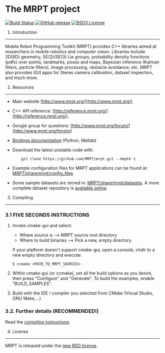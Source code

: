 The MRPT project 
====================================================

[![Build Status](https://travis-ci.org/MRPT/mrpt.png?branch=master)](https://travis-ci.org/MRPT/mrpt)
[![GitHub release](https://img.shields.io/github/release/MRPT/mrpt.svg)](https://github.com/MRPT/mrpt/releases)
[![BSD3 License](http://img.shields.io/badge/license-BSD3-brightgreen.svg)](https://github.com/MRPT/mrpt/blob/master/doc/LICENSE.txt) 

1. Introduction
------------------------------------------------------------------------------

Mobile Robot Programming Toolkit (MRPT) provides C++ libraries aimed at researchers
in mobile robotics and computer vision. Libraries include 3D(6D) geometry, SE(2)/SE(3) Lie groups, 
probability density functions (pdfs) over points, landmarks, poses and maps, 
Bayesian inference (Kalman filters, particle filters), image processing, obstacle
avoidance, etc. 
MRPT also provides GUI apps for Stereo camera calibration, dataset inspection, 
and much more. 

2. Resources
------------------------------------------------------------------------------
  * Main website [http://www.mrpt.org/](http://www.mrpt.org/)
  * C++ API reference: [http://reference.mrpt.org/](http://reference.mrpt.org/).
  * Google group for questions: [http://www.mrpt.org/forum/](http://www.mrpt.org/forum/)
  * [Bindings documentation](https://github.com/MRPT/mrpt/wiki) (Python, Matlab)
  * Download the latest unstable code with: 
    
            git clone https://github.com/MRPT/mrpt.git --depth 1

  * Example configuration files for  MRPT applications can be found at: 
     [MRPT/share/mrpt/config_files](https://github.com/MRPT/mrpt/tree/master/share/mrpt/config_files)

  * Some sample datasets are stored in: 
     [MRPT/share/mrpt/datasets](https://github.com/MRPT/mrpt/tree/master/share/mrpt/datasets). 
    A more complete dataset repository is [available online](http://www.mrpt.org/robotics_datasets).


3. Compiling
------------------------------------------------------------------------------

### 3.1 **FIVE SECONDS INSTRUCTIONS**

1.  Invoke cmake-gui and select: 
      * Where source is          --> MRPT source root directory
      * Where to build binaries  --> Pick a new, empty directory.

    If your platform doesn't support cmake-gui, open a console, chdir to a new 
    empty directory and execute:
    
    	$ ccmake <PATH_TO_MRPT_SOURCES>

2. Within cmake-gui (or ccmake), set all the build options as 
   you desire, then press "Configure" and "Generate". To build 
   the examples, enable "BUILD_SAMPLES".

3. Build with the IDE / compiler you selected from CMake (Visual Studio, GNU Make,...)


### 3.2. Further details (RECOMMENDED!)

Read the [compiling instructions](http://www.mrpt.org/Building_and_Installing_Instructions).


4. License
------------------------------------------------------------------------------

MRPT is released under the [new BSD license](http://www.mrpt.org/License/).

